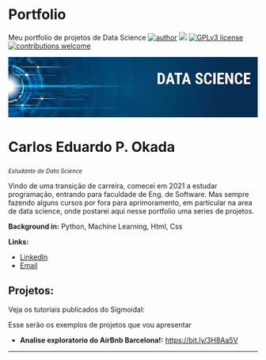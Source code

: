 # Portfolio
Meu portfolio de projetos de Data Science
[![author](https://img.shields.io/badge/author-carlosokada-red.svg)](https://www.linkedin.com/in/carlos-eduardo-preiori-okada-3644b7128/) [![](https://img.shields.io/badge/python-3.7+-blue.svg)](https://www.python.org/downloads/release/python-365/) [![GPLv3 license](https://img.shields.io/badge/License-GPLv3-blue.svg)](http://perso.crans.org/besson/LICENSE.html) [![contributions welcome](https://img.shields.io/badge/contributions-welcome-brightgreen.svg?style=flat)](https://github.com/Carlos-Okada)
<p align="center">
  <img src="banner.png" >
</p>
 
# Carlos Eduardo P. Okada
<sub>*Estudante de Data Science* </sub>

Vindo de uma transição de carreira, comecei em 2021 a estudar programação, entrando para faculdade de Eng. de Software. Mas sempre fazendo alguns cursos por fora para aprimoramento, em particular na area de data science, onde postarei aqui nesse portfolio uma series de projetos.


**Background in:** Python, Machine Learning, Html, Css 

**Links:**
* [LinkedIn](https://www.linkedin.com/in/carlos-eduardo-preiori-okada-3644b7128/)
* [Email](cep.okada@gmail.com)


## Projetos:
Veja os tutoriais publicados do Sigmoidal:

Esse serão os exemplos de projetos que vou apresentar


* **Analise exploratorio do AirBnb Barcelona!:** https://bit.ly/3H8Aa5V


---



